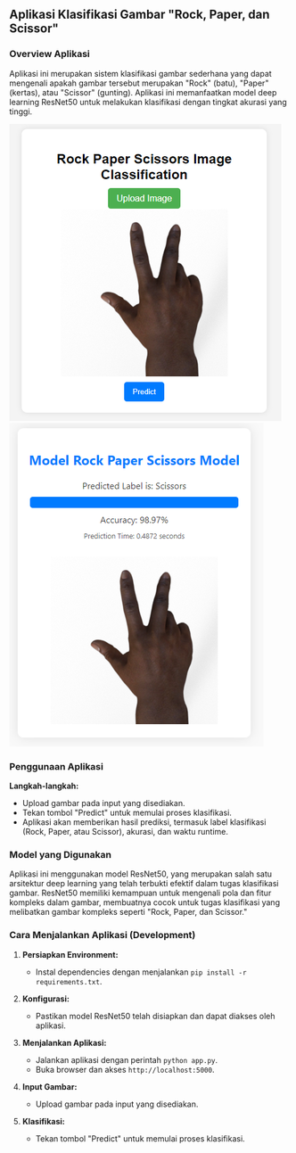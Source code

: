 ## Aplikasi Klasifikasi Gambar "Rock, Paper, dan Scissor"

### Overview Aplikasi
Aplikasi ini merupakan sistem klasifikasi gambar sederhana yang dapat mengenali apakah gambar tersebut merupakan "Rock" (batu), "Paper" (kertas), atau "Scissor" (gunting). Aplikasi ini memanfaatkan model deep learning ResNet50 untuk melakukan klasifikasi dengan tingkat akurasi yang tinggi.

![Example](/static/img1.png)
![Example2](/static/img2.png)

### Penggunaan Aplikasi

**Langkah-langkah:**
- Upload gambar pada input yang disediakan.
- Tekan tombol "Predict" untuk memulai proses klasifikasi.
- Aplikasi akan memberikan hasil prediksi, termasuk label klasifikasi (Rock, Paper, atau Scissor), akurasi, dan waktu runtime.

### Model yang Digunakan
Aplikasi ini menggunakan model ResNet50, yang merupakan salah satu arsitektur deep learning yang telah terbukti efektif dalam tugas klasifikasi gambar. ResNet50 memiliki kemampuan untuk mengenali pola dan fitur kompleks dalam gambar, membuatnya cocok untuk tugas klasifikasi yang melibatkan gambar kompleks seperti "Rock, Paper, dan Scissor."

### Cara Menjalankan Aplikasi (Development)

1. **Persiapkan Environment:**
   - Instal dependencies dengan menjalankan `pip install -r requirements.txt`.
   
2. **Konfigurasi:**
   - Pastikan model ResNet50 telah disiapkan dan dapat diakses oleh aplikasi.

3. **Menjalankan Aplikasi:**
   - Jalankan aplikasi dengan perintah `python app.py`.
   - Buka browser dan akses `http://localhost:5000`.

4. **Input Gambar:**
   - Upload gambar pada input yang disediakan.

5. **Klasifikasi:**
   - Tekan tombol "Predict" untuk memulai proses klasifikasi.